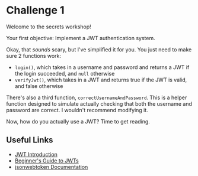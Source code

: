 # Challenge 1

Welcome to the secrets workshop!

Your first objective: Implement a JWT authentication system.

Okay, that _sounds_ scary, but I've simplified it for you.
You just need to make sure 2 functions work:

- `login()`, which takes in a username and password and returns a JWT if the login succeeded,
  and `null` otherwise
- `verifyJwt()`, which takes in a JWT and returns true if the JWT is valid,
  and false otherwise

There's also a third function, `correctUsernameAndPassword`. This is a helper
function designed to simulate actually checking that both the username and
password are correct. I wouldn't recommend modifying it.

Now, how do you actually use a JWT? Time to get reading.

## Useful Links

- [JWT Introduction](https://jwt.io/introduction/)
- [Beginner's Guide to JWTs](https://developer.okta.com/blog/2020/12/21/beginners-guide-to-jwt)
- [jsonwebtoken Documentation](https://www.npmjs.com/package/jsonwebtoken)
